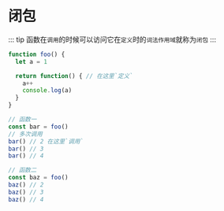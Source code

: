# 闭包

::: tip
函数在`调用`的时候可以访问它在`定义`时的`词法作用域`就称为`闭包`
:::

```js
function foo() {
  let a = 1

  return function() { // 在这里`定义`
    a++
    console.log(a)
  }
}

// 函数一
const bar = foo()
// 多次调用
bar() // 2 在这里`调用`
bar() // 3
bar() // 4

// 函数二
const baz = foo()
baz() // 2
baz() // 3
baz() // 4
```
